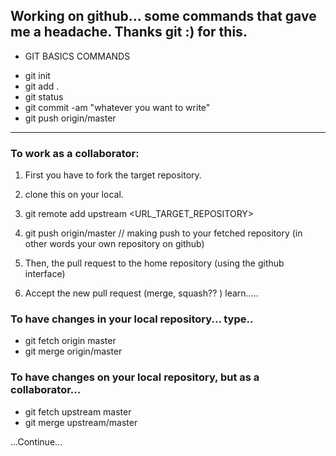 ## Working on github... some commands that gave me a headache. Thanks git :) for this.

* GIT BASICS COMMANDS
- git init
- git add .
- git status
- git commit -am "whatever you want to write"
- git push origin/master

-----

### To work as a collaborator:

1. First you have to fork the target repository.
2. clone this on your local.
3. git remote add upstream <URL_TARGET_REPOSITORY>
4. git push origin/master // making push to your fetched repository (in other words your own repository on github)
5. Then, the pull request to the home repository (using the github interface)

6. Accept the new pull request (merge, squash?? ) learn.....

### To have changes in your local repository... type..
- git fetch origin master
- git merge origin/master

### To have changes on your local repository, but as a collaborator...
- git fetch upstream master
- git merge upstream/master

...Continue...
